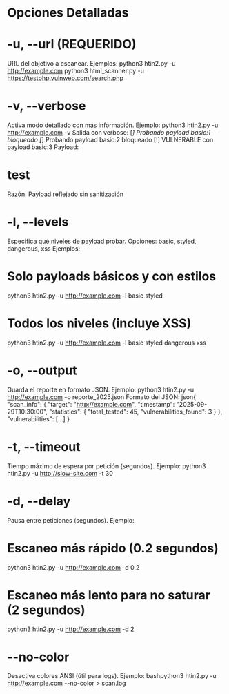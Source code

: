 # Opciones Detalladas
# -u, --url (REQUERIDO)
URL del objetivo a escanear.
Ejemplos:
python3 htin2.py -u http://example.com
python3 html_scanner.py -u https://testphp.vulnweb.com/search.php


# -v, --verbose
Activa modo detallado con más información.
Ejemplo:
python3 htin2.py -u http://example.com -v
Salida con verbose:
[*] Probando payload basic:1 bloqueado
[*] Probando payload basic:2 bloqueado
[!] VULNERABLE con payload basic:3
  Payload: <h1>test</h1>
  Razón: Payload reflejado sin sanitización


# -l, --levels
Especifica qué niveles de payload probar.
Opciones: basic, styled, dangerous, xss
Ejemplos:
# Solo payloads básicos y con estilos
python3 htin2.py -u http://example.com -l basic styled

# Todos los niveles (incluye XSS)
python3 htin2.py -u http://example.com -l basic styled dangerous xss

# -o, --output
Guarda el reporte en formato JSON.
Ejemplo:
python3 htin2.py -u http://example.com -o reporte_2025.json
Formato del JSON:
json{
  "scan_info": {
    "target": "http://example.com",
    "timestamp": "2025-09-29T10:30:00",
    "statistics": {
      "total_tested": 45,
      "vulnerabilities_found": 3
    }
  },
  "vulnerabilities": [...]
}
# -t, --timeout
Tiempo máximo de espera por petición (segundos).
Ejemplo:
python3 htin2.py -u http://slow-site.com -t 30

# -d, --delay
Pausa entre peticiones (segundos).
Ejemplo:
# Escaneo más rápido (0.2 segundos)
python3 htin2.py -u http://example.com -d 0.2

# Escaneo más lento para no saturar (2 segundos)
python3 htin2.py -u http://example.com -d 2

# --no-color
Desactiva colores ANSI (útil para logs).
Ejemplo:
bashpython3 htin2.py -u http://example.com --no-color > scan.log
